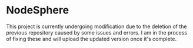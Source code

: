 # NodeSphere
This project is currently undergoing modification due to the deletion of the previous repository caused by some issues and errors. I am in the process of fixing these and will upload the updated version once it's complete.
